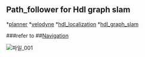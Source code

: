 ## Path_follower for Hdl graph slam 

*[planner](#https://github.com/hyunbeen99/planner)
*[velodyne](#https://github.com/ros-drivers/velodyne)
*[hdl_localization](#https://github.com/hyunbeen99/kuuve_localization)
*[hdl_graph_slam](#https://github.com/hyunbeen99/kuuve_slam)

###refer to
##[Navigation](http://wiki.ros.org/navigation)


![파일_001](https://user-images.githubusercontent.com/54614865/103155118-fa723580-47df-11eb-8e42-84dd4e777321.png)

